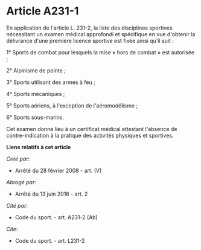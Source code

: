 # Article A231-1

En application de l'article L. 231-2, la liste des disciplines sportives nécessitant un examen médical approfondi et
spécifique en vue d'obtenir la délivrance d'une première licence sportive est fixée ainsi qu'il suit : 

1° Sports de combat pour lesquels la mise « hors de combat » est autorisée ; 

2° Alpinisme de pointe ; 

3° Sports utilisant des armes à feu ; 

4° Sports mécaniques ; 

5° Sports aériens, à l'exception de l'aéromodélisme ; 

6° Sports sous-marins. 

Cet examen donne lieu à un certificat médical attestant l'absence de contre-indication à la pratique des activités physiques
et sportives.

**Liens relatifs à cet article**

_Créé par_:

  - Arrêté du 28 février 2008 - art. (V)

_Abrogé par_:

  - Arrêté du 13 juin 2016 - art. 2

_Cité par_:

  - Code du sport. - art. A231-2 (Ab)

_Cite_:

  - Code du sport. - art. L231-2
